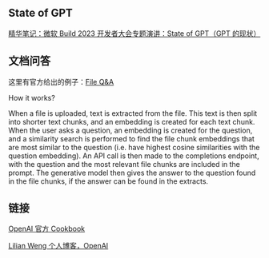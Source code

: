 
## State of GPT

[精华笔记：微软 Build 2023 开发者大会专题演讲：State of GPT（GPT 的现状）](https://bytedance.feishu.cn/docx/KFXFdEikzoWNJDxFXIycmWOgnpd)


## 文档问答

这里有官方给出的例子：[File Q&A](https://github.com/openai/openai-cookbook/tree/main/apps/file-q-and-a)

How it works?

When a file is uploaded, text is extracted from the file. This text is then split into shorter text chunks, and an embedding is created for each text chunk. When the user asks a question, an embedding is created for the question, and a similarity search is performed to find the file chunk embeddings that are most similar to the question (i.e. have highest cosine similarities with the question embedding). An API call is then made to the completions endpoint, with the question and the most relevant file chunks are included in the prompt. The generative model then gives the answer to the question found in the file chunks, if the answer can be found in the extracts.


## 链接

[OpenAI 官方 Cookbook](https://github.com/openai/openai-cookbook/tree/main)

[Lilian Weng 个人博客，OpenAI](https://lilianweng.github.io/)


